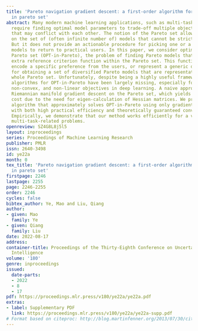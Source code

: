```yaml
---
title: 'Pareto navigation gradient descent: a first-order algorithm for optimization
  in pareto set'
abstract: Many modern machine learning applications, such as multi-task learning,
  require finding optimal model parameters to trade-off multiple objective functions
  that may conflict with each other. The notion of the Pareto set allows us to focus
  on the set of (often infinite number of) models that cannot be strictly improved.
  But it does not provide an actionable procedure for picking one or a few special
  models to return to practical users. In this paper, we consider optimization in
  Pareto set (OPT-in-Pareto), the problem of finding Pareto models that optimize an
  extra reference criterion function within the Pareto set. This function can either
  encode a specific preference from the users, or represent a generic diversity measure
  for obtaining a set of diversified Pareto models that are representative of the
  whole Pareto set. Unfortunately, despite being a highly useful framework, efficient
  algorithms for OPT-in-Pareto have been largely missing, especially for large-scale,
  non-convex, and non-linear objectives in deep learning. A naive approach is to apply
  Riemannian manifold gradient descent on the Pareto set, which yields a high computational
  cost due to the need for eigen-calculation of Hessian matrices. We propose a first-order
  algorithm that approximately solves OPT-in-Pareto using only gradient information,
  with both high practical efficiency and theoretically guaranteed convergence property.
  Empirically, we demonstrate that our method works efficiently for a variety of challenging
  multi-task-related problems.
openreview: SZ4G8L8j5l5
layout: inproceedings
series: Proceedings of Machine Learning Research
publisher: PMLR
issn: 2640-3498
id: ye22a
month: 0
tex_title: 'Pareto navigation gradient descent: a first-order algorithm for optimization
  in pareto set'
firstpage: 2246
lastpage: 2255
page: 2246-2255
order: 2246
cycles: false
bibtex_author: Ye, Mao and Liu, Qiang
author:
- given: Mao
  family: Ye
- given: Qiang
  family: Liu
date: 2022-08-17
address:
container-title: Proceedings of the Thirty-Eighth Conference on Uncertainty in Artificial
  Intelligence
volume: '180'
genre: inproceedings
issued:
  date-parts:
  - 2022
  - 8
  - 17
pdf: https://proceedings.mlr.press/v180/ye22a/ye22a.pdf
extras:
- label: Supplementary PDF
  link: https://proceedings.mlr.press/v180/ye22a/ye22a-supp.pdf
# Format based on citeproc: http://blog.martinfenner.org/2013/07/30/citeproc-yaml-for-bibliographies/
---
```

